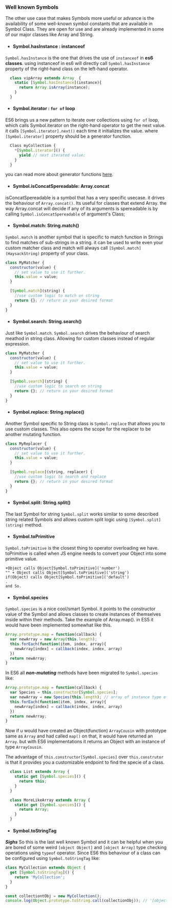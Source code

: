 ### Well known Symbols

The other use case that makes Symbols more useful or advance is the availability of some well-known symbol constants that are available in Symbol Class. They are open for use and are already implemented in some of our major classes like Array and String.

* #### Symbol.hasInstance : instanceof
`Symbol.hasInstance` is the one that drives the use of `instanceof` in **es6 classes**. using instanceof in es6 will directly call `Symbol.hasInstance` property of the right-hand class on the left-hand operator.
```javascript
  class vipArray extends Array  {
    static [Symbol.hasInstance](instance){
      return Array.isArray(instance);
    }
  }
```

* #### Symbol.iterator : `for of` loop
ES6 brings us a new pattern to iterate over collections using `for of` loop, which calls Symbol.iterator on the right-hand operator to get the next value. it calls `[Symbol.iterator].next()` each time it initializes the value. where `[Symbol.iterator]` property should be a generator function.
```javascript
  Class myCollection {
    *[Symbol.iterator]() {
      yield // next iterated value;
    }
  }
```
you can read more about generator functions [here](https://developer.mozilla.org/en-US/docs/Web/JavaScript/Guide/Iterators_and_Generators).

* #### Symbol.isConcatSpereadable: Array.concat
isConcatSpereadable is a symbol that has a very specific usecase. it drives the behaviour of `Array.concat()`. Its useful for classes that extend Array. the way Array.concat will decide if any of its arguments is spereadable is by calling `Symbol.isConcatSpereadable` of argument's Class;

* #### Symbol.match: String.match()
`Symbol.match` is another symbol that is specific to match function in Strings to find matches of sub-strings in a string. it can be used to write even your custom matcher class and match will always call `[Symbol.match](HaysackString)` property of your class.
```javascript
class MyMatcher {
  constructor(value) {
    // set value to use it further.
    this.value = value;
  }

  [Symbol.match](string) {
    //use custom logic to match on string
    return {}; // return in your desired format
  }
}
```

* #### Symbol.search: String.search()
Just like `Symbol.match`. `Symbol.search` drives the behaviour of search meathod in string class. Allowing for custom classes instead of regular expression.
```javascript
class MyMatcher {
  constructor(value) {
    // set value to use it further.
    this.value = value;
  }

  [Symbol.search](string) {
    //use custom logic to search on string
    return {}; // return in your desired format
  }
}
```

* #### Symbol.replace: String.replace()
Another Symbol specific to String class is `Symbol.replace` that allows you to use custom classes. This also opens the scope for the replacer to be another mutating function.
```javascript
class MyReplacer {
  constructor(value) {
    // set value to use it further.
    this.value = value;
  }

  [Symbol.replace](string, replacer) {
    //use custom logic to search and replace
    return {}; // return in your desired format
  }
}
```

* #### Symbol.split: String.split()
The last Symbol for string `Symbol.split` works similar to some described string related Symbols and allows custom split logic using `[Symbol.split](string)` method.

* #### Symbol.toPrimitive
`Symbol.toPrimitive` is the closest thing to operator overloading we have. toPrimitive is called when JS engine needs to convert your Object into some primitive value.
```
+Object calls Object[Symbol.toPrimitive]('number')
"" + Object calls Object[Symbol.toPrimitive]('string')
if(Object) calls Object[Symbol.toPrimitive]('default')
.
and So.
```

* #### Symbol.species
`Symbol.species` is a nice cool/smart Symbol. it points to the constructor value of the Symbol and allows classes to create instances of themselves inside within their methods. Take the example of Array.map(). in ES5 it would have been implemented somewhat like this.
```javascript
Array.prototype.map = function(callback) {
  var newArray = new Array(this.length);
  this.forEach(function(item, index, array){
    newArray[index] = callback(index, index, array)
  })
  return newArray;
}
```
In ES6 all ***non-mutating*** methods have been migrated to `Symbol.species` like:
```javascript
Array.prototype.map = function(callback) {
  var Species = this.constructor[Symbol.species];
  var newArray = new Species(this.length); // array of instance type of this class
  this.forEach(function(item, index, array){
    newArray[index] = callback(index, index, array)
  })
  return newArray;
}
```

Now if u would have created an Object(function) `ArrayCousin` with prototype same as `Array` and had called `map()` on that, it would have returned an `Array`. but with ES6 implementations it returns an Object with an instance of type `ArrayCousin`. 

The advantage of `this.constructor[Symbol.species]` over `this.construtor` is that it provides you a customizable endpoint to find the specie of a class.

```javascript
  class List extends Array {
    static get [Symbol.species]() {
      return this;
    }
  }

  class MoreLikeArray extends Array {
    static get [Symbol.species]() {
      return Array;
    }
  }
```

* #### Symbol.toStringTag
***Sighs*** So this is the last well known Symbol and it can be helpful when you are bored of some weird `[object Object]` and `[object Array]` type checking operations using `typeof` operator. Since ES6 this behaviour of a class can be configured using `Symbol.toStringTag` like: 

```javascript
class MyCollection extends Object {
  get [Symbol.toStringTag]() {
    return 'MyCollection';
  }
}

const collectiontObj = new MyCollection();
console.log(Object.prototype.toString.call(collectionObj)); // '[object MyCollection]'
```
